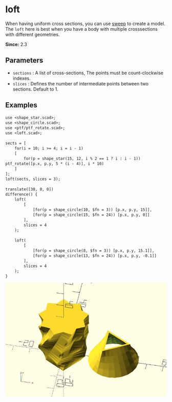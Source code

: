 # loft

When having uniform cross sections, you can use [sweep](https://openhome.cc/eGossip/OpenSCAD/lib3x-sweep.html) to create a model. The `loft` here is best when you have a body with multiple crosssections with different geometries. 

**Since:** 2.3

## Parameters

- `sections` : A list of cross-sections, The points must be count-clockwise indexes.
- `slices` : Defines the number of intermediate points between two sections. Default to 1.

## Examples

	use <shape_star.scad>;
	use <shape_circle.scad>;
	use <ptf/ptf_rotate.scad>;
	use <loft.scad>;
		
	sects = [
		for(i = 10; i >= 4; i = i - 1)
		[
			for(p = shape_star(15, 12, i % 2 == 1 ? i : i - 1)) ptf_rotate([p.x, p.y, 5 * (i - 4)], i * 10)
		]
	];
	loft(sects, slices = 3);

	translate([30, 0, 0])
	difference() {
		loft(
			[
				[for(p = shape_circle(10, $fn = 3)) [p.x, p.y, 15]],
				[for(p = shape_circle(15, $fn = 24)) [p.x, p.y, 0]]        
			],
			slices = 4
		);

		loft(
			[
				[for(p = shape_circle(8, $fn = 3)) [p.x, p.y, 15.1]],
				[for(p = shape_circle(13, $fn = 24)) [p.x, p.y, -0.1]]        
			],
			slices = 4
		);    
	}

![loft](images/lib3x-loft-1.JPG)




